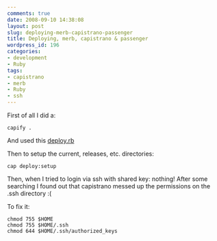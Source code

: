 ```yaml
---
comments: true
date: 2008-09-10 14:38:08
layout: post
slug: deploying-merb-capistrano-passenger
title: Deploying, merb, capistrano & passenger
wordpress_id: 196
categories:
- development
- Ruby
tags:
- capistrano
- merb
- Ruby
- ssh
---
```


First of all I did a:

`capify .`

And used this [deploy.rb](/images/uploads/2008/09/deploy.rb)

Then to setup the current, releases, etc. directories:

`cap deploy:setup`

Then, when I tried to login via ssh with shared key: nothing!
After some searching I found out that capistrano messed up the permissions on the .ssh directory :(

To fix it:
```
chmod 755 $HOME
chmod 755 $HOME/.ssh
chmod 644 $HOME/.ssh/authorized_keys
```
